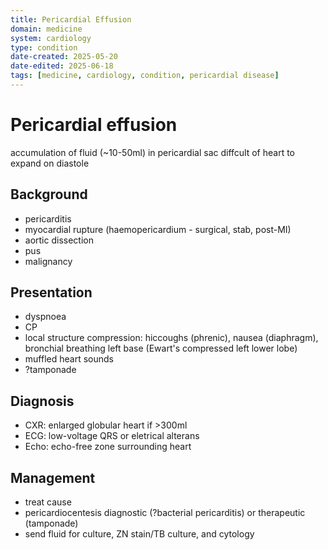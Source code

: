 ```yaml
---
title: Pericardial Effusion
domain: medicine
system: cardiology
type: condition
date-created: 2025-05-20
date-edited: 2025-06-18
tags: [medicine, cardiology, condition, pericardial disease]
---
```


# Pericardial effusion
accumulation of fluid (~10-50ml) in pericardial sac
diffcult of heart to expand on diastole

## Background
- pericarditis
- myocardial rupture (haemopericardium - surgical, stab, post-MI)
- aortic dissection
- pus
- malignancy

## Presentation
- dyspnoea
- CP
- local structure compression: hiccoughs (phrenic), nausea (diaphragm), bronchial breathing left base (Ewart's compressed left lower lobe)
- muffled heart sounds
- ?tamponade

## Diagnosis
- CXR: enlarged globular heart if >300ml
- ECG: low-voltage QRS or eletrical alterans
- Echo: echo-free zone surrounding heart

## Management
- treat cause
- pericardiocentesis diagnostic (?bacterial pericarditis) or therapeutic (tamponade)
- send fluid for culture, ZN stain/TB culture, and cytology
